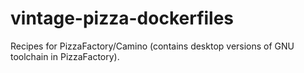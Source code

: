 # vintage-pizza-dockerfiles
 Recipes for PizzaFactory/Camino (contains desktop versions of GNU toolchain in PizzaFactory).
